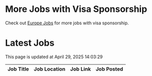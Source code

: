 # More Jobs with Visa Sponsorship

Check out [Europe Jobs](https://github.com/sureshparimi/europejobs#latest-jobs) for more jobs with visa sponsorship.

# Latest Jobs

This page is updated at April 29, 2025 14:03:29

| Job Title | Job Location | Job Link | Job Posted |
| --- | --- | --- | --- |
